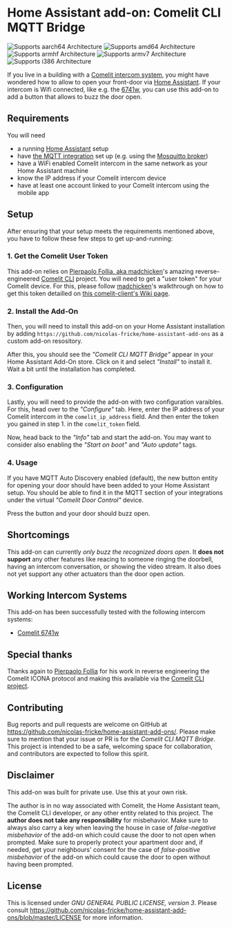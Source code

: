 # Home Assistant add-on: Comelit CLI MQTT Bridge

![Supports aarch64 Architecture](https://img.shields.io/badge/aarch64-yes-green.svg)
![Supports amd64 Architecture](https://img.shields.io/badge/amd64-yes-green.svg)
![Supports armhf Architecture](https://img.shields.io/badge/armhf-yes-green.svg)
![Supports armv7 Architecture](https://img.shields.io/badge/armv7-yes-green.svg)
![Supports i386 Architecture](https://img.shields.io/badge/i386-yes-green.svg)

If you live in a building with a [Comelit intercom system](https://comelitgroupusa.com/products/intercom/), you might have wondered how to allow to open your front-door via [Home Assistant](https://www.home-assistant.io/).
If your intercom is Wifi connected, like e.g. the [6741w](https://pro.comelitgroup.com/product/6741w), you can use this add-on to add a button that allows to buzz the door open.

## Requirements

You will need
* a running [Home Assistant](https://www.home-assistant.io/) setup
* have [the MQTT integration](https://www.home-assistant.io/integrations/mqtt/) set up (e.g. using the [Mosquitto broker](https://github.com/home-assistant/addons/blob/master/mosquitto/DOCS.md))
* have a WiFi enabled Comelit intercom in the same network as your Home Assistant machine
* know the IP address if your Comelit intercom device
* have at least one account linked to your Comelit intercom using the mobile app

## Setup

After ensuring that your setup meets the requirements mentioned above, you have to follow these few steps to get up-and-running:

### 1. Get the Comelit User Token

This add-on relies on [Pierpaolo Follia, aka madchicken](https://github.com/madchicken)'s amazing reverse-engineered [Comelit CLI](https://github.com/madchicken/comelit-client) project.
You will need to get a "user token" for your Comelit device.
For this, please follow [madchicken](https://github.com/madchicken)'s walkthrough on how to get this token detailled on [this comelit-client's Wiki page](https://github.com/madchicken/comelit-client/wiki/Get-your-user-token-for-ICONA-Bridge).

### 2. Install the Add-On

Then, you will need to install this add-on on your Home Assistant installation by adding `https://github.com/nicolas-fricke/home-assistant-add-ons` as a custom add-on resository.

After this, you should see the _"Comelit CLI MQTT Bridge"_ appear in your Home Assistant Add-On store.
Click on it and select _"Install"_ to install it.
Wait a bit until the installation has completed.

### 3. Configuration

Lastly, you will need to provide the add-on with two configuration varaibles.
For this, head over to the _"Configure"_ tab.
Here, enter the IP address of your Comelit intercom in the `comelit_ip_address` field.
And then enter the token you gained in step 1. in the `comelit_token` field.

Now, head back to the _"Info"_ tab and start the add-on.
You may want to consider also enabling the _"Start on boot"_ and _"Auto update"_ tags.

### 4. Usage

If you have MQTT Auto Discovery enabled (default), the new button entity for opening your door should have been added to your Home Assistant setup.
You should be able to find it in the MQTT section of your integrations under the virtual _"Comelit Door Control"_ device.

Press the button and your door should buzz open.

## Shortcomings

This add-on can currently *only buzz the recognized doors open*.
It **does not support** any other features like reacing to someone ringing the doorbell, having an intercom conversation, or showing the video stream. It also does not yet support any other actuators than the door open action.

## Working Intercom Systems

This add-on has been successfully tested with the following intercom systems:
* [Comelit 6741w](https://pro.comelitgroup.com/product/6741w)

## Special thanks

Thanks again to [Pierpaolo Follia](https://github.com/madchicken) for his work in reverse engineering the Comelit ICONA protocol and making this available via the [Comelit CLI project](https://github.com/madchicken/comelit-client).

## Contributing

Bug reports and pull requests are welcome on GitHub at https://github.com/nicolas-fricke/home-assistant-add-ons/.
Please make sure to mention that your issue or PR is for the _Comelit CLI MQTT Bridge_.
This project is intended to be a safe, welcoming space for collaboration, and contributors are expected to follow this spirit.

## Disclaimer

This add-on was built for private use.
Use this at your own risk.

The author is in no way associated with Comelit, the Home Assistant team, the Comelit CLI developer, or any other entity related to this project.
The **author does not take any responsibility** for misbehavior.
Make sure to always also carry a key when leaving the house in case of _false-negative misbehavior_ of the add-on which could cause the door to not open when prompted.
Make sure to properly protect your apartment door and, if needed, get your neighbours' consent for the case of _false-positive misbehavior_ of the add-on which could cause the door to open without having been prompted.

## License

This is licensed under _GNU GENERAL PUBLIC LICENSE, version 3_.
Please consult https://github.com/nicolas-fricke/home-assistant-add-ons/blob/master/LICENSE for more information.
